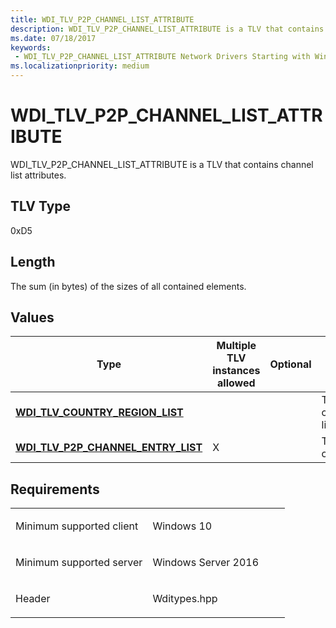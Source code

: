 ```yaml
---
title: WDI_TLV_P2P_CHANNEL_LIST_ATTRIBUTE
description: WDI_TLV_P2P_CHANNEL_LIST_ATTRIBUTE is a TLV that contains channel list attributes.
ms.date: 07/18/2017
keywords:
 - WDI_TLV_P2P_CHANNEL_LIST_ATTRIBUTE Network Drivers Starting with Windows Vista
ms.localizationpriority: medium
---
```


# WDI\_TLV\_P2P\_CHANNEL\_LIST\_ATTRIBUTE


WDI\_TLV\_P2P\_CHANNEL\_LIST\_ATTRIBUTE is a TLV that contains channel list attributes.

## TLV Type


0xD5

## Length


The sum (in bytes) of the sizes of all contained elements.

## Values


| Type                                                                          | Multiple TLV instances allowed | Optional | Description              |
|-------------------------------------------------------------------------------|--------------------------------|----------|--------------------------|
| [**WDI\_TLV\_COUNTRY\_REGION\_LIST**](wdi-tlv-country-region-list.md)        |                                |          | The country/region list. |
| [**WDI\_TLV\_P2P\_CHANNEL\_ENTRY\_LIST**](wdi-tlv-p2p-channel-entry-list.md) | X                              |          | The list of channels.    |

 

Requirements
------------

<table>
<colgroup>
<col width="50%" />
<col width="50%" />
</colgroup>
<tbody>
<tr class="odd">
<td><p>Minimum supported client</p></td>
<td><p>Windows 10</p></td>
</tr>
<tr class="even">
<td><p>Minimum supported server</p></td>
<td><p>Windows Server 2016</p></td>
</tr>
<tr class="odd">
<td><p>Header</p></td>
<td>Wditypes.hpp</td>
</tr>
</tbody>
</table>

 

 




